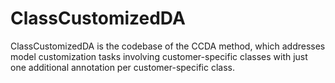 # ClassCustomizedDA
ClassCustomizedDA is the codebase of the CCDA method, which addresses model customization tasks involving customer-specific classes with just one additional annotation per customer-specific class.
